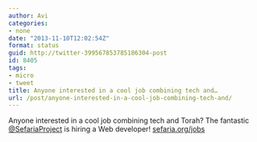 ```yaml
---
author: Avi
categories:
- none
date: "2013-11-10T12:02:54Z"
format: status
guid: http://twitter-399567853785186304-post
id: 8405
tags:
- micro
- tweet
title: Anyone interested in a cool job combining tech and…
url: /post/anyone-interested-in-a-cool-job-combining-tech-and/
---
```

Anyone interested in a cool job combining tech and Torah? The fantastic [@SefariaProject](http://twitter.com/SefariaProject) is hiring a Web developer! [sefaria.org/jobs](http://sefaria.org/jobs)